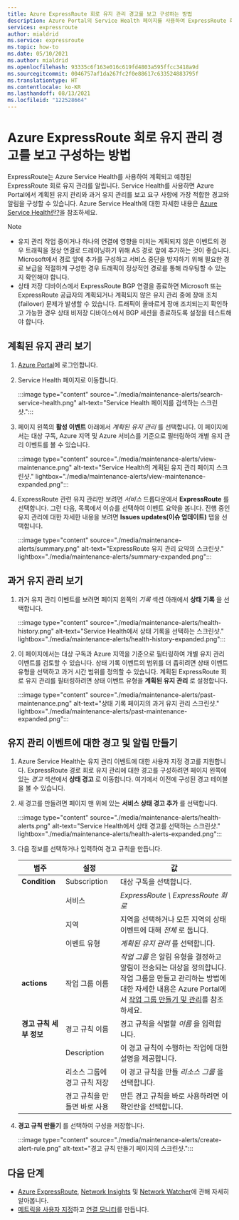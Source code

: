```yaml
---
title: Azure ExpressRoute 회로 유지 관리 경고를 보고 구성하는 방법
description: Azure Portal의 Service Health 페이지를 사용하여 ExpressRoute 회로 유지 관리에 대한 사용자 지정 경고를 구성하는 방법을 알아봅니다.
services: expressroute
author: mialdrid
ms.service: expressroute
ms.topic: how-to
ms.date: 05/10/2021
ms.author: mialdrid
ms.openlocfilehash: 93335c6f163e016c619fd4803a595ffcc3418a9d
ms.sourcegitcommit: 0046757af1da267fc2f0e88617c633524883795f
ms.translationtype: HT
ms.contentlocale: ko-KR
ms.lasthandoff: 08/13/2021
ms.locfileid: "122528664"
---
```

# <a name="how-to-view-and-configure-alerts-for-azure-expressroute-circuit-maintenance"></a>Azure ExpressRoute 회로 유지 관리 경고를 보고 구성하는 방법

ExpressRoute는 Azure Service Health를 사용하여 계획되고 예정된 ExpressRoute 회로 유지 관리를 알립니다. Service Health를 사용하면 Azure Portal에서 계획된 유지 관리와 과거 유지 관리를 보고 요구 사항에 가장 적합한 경고와 알림을 구성할 수 있습니다. Azure Service Health에 대한 자세한 내용은 [Azure Service Health란?](../service-health/overview.md)을 참조하세요.

> [!NOTE]
> * 유지 관리 작업 중이거나 하나의 연결에 영향을 미치는 계획되지 않은 이벤트의 경우 트래픽을 정상 연결로 드레이닝하기 위해 AS 경로 앞에 추가하는 것이 좋습니다. Microsoft에서 경로 앞에 추가를 구성하고 서비스 중단을 방지하기 위해 필요한 경로 보급을 적절하게 구성한 경우 트래픽이 정상적인 경로를 통해 라우팅할 수 있는지 확인해야 합니다. 
> * 상태 저장 디바이스에서 ExpressRoute BGP 연결을 종료하면 Microsoft 또는 ExpressRoute 공급자의 계획되거나 계획되지 않은 유지 관리 중에 장애 조치(failover) 문제가 발생할 수 있습니다. 트래픽이 올바르게 장애 조치되는지 확인하고 가능한 경우 상태 비저장 디바이스에서 BGP 세션을 종료하도록 설정을 테스트해야 합니다.
>

## <a name="view-planned-maintenance"></a>계획된 유지 관리 보기

1. [Azure Portal](https://portal.azure.com/)에 로그인합니다.

1. Service Health 페이지로 이동합니다. 

    :::image type="content" source="./media/maintenance-alerts/search-service-health.png" alt-text="Service Health 페이지를 검색하는 스크린샷."::: 

1. 페이지 왼쪽의 **활성 이벤트** 아래에서 *계획된 유지 관리* 를 선택합니다. 이 페이지에서는 대상 구독, Azure 지역 및 Azure 서비스를 기준으로 필터링하여 개별 유지 관리 이벤트를 볼 수 있습니다.

    :::image type="content" source="./media/maintenance-alerts/view-maintenance.png" alt-text="Service Health의 계획된 유지 관리 페이지 스크린샷." lightbox="./media/maintenance-alerts/view-maintenance-expanded.png"::: 

1. ExpressRoute 관련 유지 관리만 보려면 *서비스* 드롭다운에서 **ExpressRoute** 를 선택합니다. 그런 다음, 목록에서 이슈를 선택하여 이벤트 요약을 봅니다. 진행 중인 유지 관리에 대한 자세한 내용을 보려면 **Issues updates(이슈 업데이트)** 탭을 선택합니다.

    :::image type="content" source="./media/maintenance-alerts/summary.png" alt-text="ExpressRoute 유지 관리 요약의 스크린샷." lightbox="./media/maintenance-alerts/summary-expanded.png":::

## <a name="view-past-maintenance"></a>과거 유지 관리 보기

1. 과거 유지 관리 이벤트를 보려면 페이지 왼쪽의 *기록* 섹션 아래에서 **상태 기록** 을 선택합니다. 

    :::image type="content" source="./media/maintenance-alerts/health-history.png" alt-text="Service Health에서 상태 기록을 선택하는 스크린샷." lightbox="./media/maintenance-alerts/health-history-expanded.png"::: 

1. 이 페이지에서는 대상 구독과 Azure 지역을 기준으로 필터링하여 개별 유지 관리 이벤트를 검토할 수 있습니다. 상태 기록 이벤트의 범위를 더 좁히려면 상태 이벤트 유형을 선택하고 과거 시간 범위를 정의할 수 있습니다. 계획된 ExpressRoute 회로 유지 관리를 필터링하려면 상태 이벤트 유형을 **계획된 유지 관리** 로 설정합니다.

    :::image type="content" source="./media/maintenance-alerts/past-maintenance.png" alt-text="상태 기록 페이지의 과거 유지 관리 스크린샷." lightbox="./media/maintenance-alerts/past-maintenance-expanded.png"::: 

## <a name="create-alerts-and-notifications-for-maintenance-events"></a>유지 관리 이벤트에 대한 경고 및 알림 만들기

1. Azure Service Health는 유지 관리 이벤트에 대한 사용자 지정 경고를 지원합니다. ExpressRoute 경로 회로 유지 관리에 대한 경고를 구성하려면 페이지 왼쪽에 있는 *경고* 섹션에서 **상태 경고** 로 이동합니다. 여기에서 이전에 구성된 경고 테이블을 볼 수 있습니다.

1.  새 경고를 만들려면 페이지 맨 위에 있는 **서비스 상태 경고 추가** 를 선택합니다.

    :::image type="content" source="./media/maintenance-alerts/health-alerts.png" alt-text="Service Health에서 상태 경고를 선택하는 스크린샷." lightbox="./media/maintenance-alerts/health-alerts-expanded.png"::: 

1. 다음 정보를 선택하거나 입력하여 경고 규칙을 만듭니다.

    | 범주 | 설정 | 값 | 
    | --- | -------- | ----- |
    | **Condition** | Subscription | 대상 구독을 선택합니다. |
    |               | 서비스 | *ExpressRoute \ ExpressRoute 회로* |
    |               | 지역 | 지역을 선택하거나 모든 지역의 상태 이벤트에 대해 *전체* 로 둡니다.
    |               | 이벤트 유형 | *계획된 유지 관리* 를 선택합니다. |
    | **actions** | 작업 그룹 이름 | *작업 그룹* 은 알림 유형을 결정하고 알림이 전송되는 대상을 정의합니다. 작업 그룹을 만들고 관리하는 방법에 대한 자세한 내용은 Azure Portal에서 [작업 그룹 만들기 및 관리](../azure-monitor/alerts/action-groups.md)를 참조하세요. |
    | **경고 규칙 세부 정보** | 경고 규칙 이름 | 경고 규칙을 식별할 *이름* 을 입력합니다. |
    |                        | Description | 이 경고 규칙이 수행하는 작업에 대한 설명을 제공합니다. | 
    |                        | 리소스 그룹에 경고 규칙 저장 | 이 경고 규칙을 만들 *리소스 그룹* 을 선택합니다. |
    |                        | 경고 규칙을 만들면 바로 사용 | 만든 경고 규칙을 바로 사용하려면 이 확인란을 선택합니다. |

1. **경고 규칙 만들기** 를 선택하여 구성을 저장합니다.

    :::image type="content" source="./media/maintenance-alerts/create-alert-rule.png" alt-text="경고 규칙 만들기 페이지의 스크린샷."::: 

## <a name="next-steps"></a>다음 단계

* [Azure ExpressRoute](expressroute-introduction.md), [Network Insights](../azure-monitor/insights/network-insights-overview.md) 및 [Network Watcher](../network-watcher/network-watcher-monitoring-overview.md)에 관해 자세히 알아봅니다.
* [메트릭을 사용자 지정](expressroute-monitoring-metrics-alerts.md)하고 [연결 모니터](../network-watcher/connection-monitor-overview.md)를 만듭니다.

